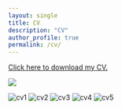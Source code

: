 ```yaml
---
layout: single
title: CV
description: "CV"
author_profile: true
permalink: /cv/
---
```

[Click here to download my CV.](/assets/files/CV.pdf)

<kbd>
  <img src="/assets/files/cv-1.png">
</kbd>

![cv1](/assets/files/cv-1.png)
![cv2](/assets/files/cv-2.png)
![cv3](/assets/files/cv-3.png)
![cv4](/assets/files/cv-4.png)
![cv5](/assets/files/cv-5.png)
